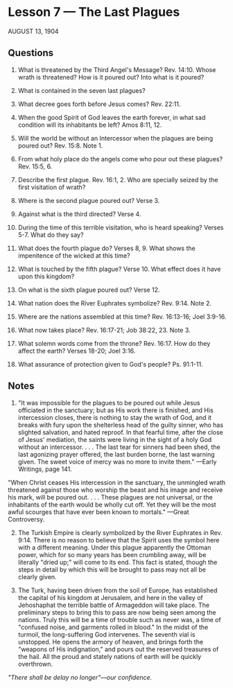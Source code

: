 # Lesson 7 — The Last Plagues

AUGUST 13, 1904

## Questions

1. What is threatened by the Third Angel's Message? Rev. 14:10. Whose wrath is threatened? How is it poured out? Into what is it poured?

2. What is contained in the seven last plagues?

3. What decree goes forth before Jesus comes? Rev. 22:11.

4. When the good Spirit of God leaves the earth forever, in what sad condition will its inhabitants be left? Amos 8:11, 12.

5. Will the world be without an Intercessor when the plagues are being poured out? Rev. 15:8. Note 1.

6. From what holy place do the angels come who pour out these plagues? Rev. 15:5, 6.

7. Describe the first plague. Rev. 16:1, 2. Who are specially seized by the first visitation of wrath?

8. Where is the second plague poured out? Verse 3.

9. Against what is the third directed? Verse 4.

10. During the time of this terrible visitation, who is heard speaking? Verses 5-7. What do they say?

11. What does the fourth plague do? Verses 8, 9. What shows the impenitence of the wicked at this time?

12. What is touched by the fifth plague? Verse 10. What effect does it have upon this kingdom?

13. On what is the sixth plague poured out? Verse 12.

14. What nation does the River Euphrates symbolize? Rev. 9:14. Note 2.

15. Where are the nations assembled at this time? Rev. 16:13-16; Joel 3:9-16.

16. What now takes place? Rev. 16:17-21; Job 38:22, 23. Note 3.

17. What solemn words come from the throne? Rev. 16:17. How do they affect the earth? Verses 18-20; Joel 3:16.

18. What assurance of protection given to God's people? Ps. 91:1-11.

## Notes

1. "It was impossible for the plagues to be poured out while Jesus officiated in the sanctuary; but as His work there is finished, and His intercession closes, there is nothing to stay the wrath of God, and it breaks with fury upon the shelterless head of the guilty sinner, who has slighted salvation, and hated reproof. In that fearful time, after the close of Jesus' mediation, the saints were living in the sight of a holy God without an intercessor. . . . The last tear for sinners had been shed, the last agonizing prayer offered, the last burden borne, the last warning given. The sweet voice of mercy was no more to invite them." —Early Writings, page 141.

"When Christ ceases His intercession in the sanctuary, the unmingled wrath threatened against those who worship the beast and his image and receive his mark, will be poured out. . . . These plagues are not universal, or the inhabitants of the earth would be wholly cut off. Yet they will be the most awful scourges that have ever been known to mortals." —Great Controversy.

2. The Turkish Empire is clearly symbolized by the River Euphrates in Rev. 9:14. There is no reason to believe that the Spirit uses the symbol here with a different meaning. Under this plague apparently the Ottoman power, which for so many years has been crumbling away, will be literally "dried up;" will come to its end. This fact is stated, though the steps in detail by which this will be brought to pass may not all be clearly given.

3. The Turk, having been driven from the soil of Europe, has established the capital of his kingdom at Jerusalem, and here in the valley of Jehoshaphat the terrible battle of Armageddon will take place. The preliminary steps to bring this to pass are now being seen among the nations. Truly this will be a time of trouble such as never was, a time of "confused noise, and garments rolled in blood." In the midst of the turmoil, the long-suffering God intervenes. The seventh vial is unstopped. He opens the armory of heaven, and brings forth the "weapons of His indignation," and pours out the reserved treasures of the hail. All the proud and stately nations of earth will be quickly overthrown.

*"There shall be delay no longer"—our confidence.*